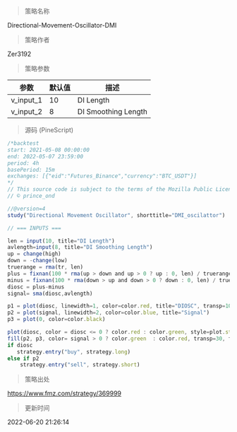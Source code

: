 
> 策略名称

Directional-Movement-Oscillator-DMI

> 策略作者

Zer3192



> 策略参数



|参数|默认值|描述|
|----|----|----|
|v_input_1|10|DI Length|
|v_input_2|8|DI Smoothing Length|


> 源码 (PineScript)

``` javascript
/*backtest
start: 2021-05-08 00:00:00
end: 2022-05-07 23:59:00
period: 4h
basePeriod: 15m
exchanges: [{"eid":"Futures_Binance","currency":"BTC_USDT"}]
*/
// This source code is subject to the terms of the Mozilla Public License 2.0 at https://mozilla.org/MPL/2.0/
// © prince_ond

//@version=4
study("Directional Movement Oscillator", shorttitle="DMI_oscilattor")

// === INPUTS ===

len = input(10, title="DI Length")
avlength=input(8, title="DI Smoothing Length")
up = change(high)
down = -change(low)
truerange = rma(tr, len)
plus = fixnan(100 * rma(up > down and up > 0 ? up : 0, len) / truerange)
minus = fixnan(100 * rma(down > up and down > 0 ? down : 0, len) / truerange)
diosc = plus-minus
signal= sma(diosc,avlength)

p1 = plot(diosc, linewidth=1, color=color.red, title="DIOSC", transp=100)
p2 = plot(signal, linewidth=2, color=color.blue, title="Signal")
p3 = plot(0, color=color.black)

plot(diosc, color = diosc <= 0 ? color.red : color.green, style=plot.style_columns, transp=20)
fill(p2, p3, color= signal > 0 ? color.green  : color.red, transp=30, title='DMI_signal')
if diosc
   strategy.entry("buy", strategy.long)
else if p2
    strategy.entry("sell", strategy.short)  

```

> 策略出处

https://www.fmz.com/strategy/369999

> 更新时间

2022-06-20 21:26:14
